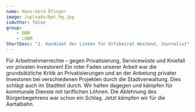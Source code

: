 ```yaml
---
name: Hans-Gerd Öfinger
image: /uploads/bpt_hg.jpg
isAuthor: false
group:
    - OBM
    - LOBM 
ShortDesc: "2. Kandidat der Linken für Ortsbeirat Westend, Journalist"
---
```


Für Arbeitnehmerrechte – gegen Privatisierung, Servicewüste und Kniefall vor
privaten Investoren! Ein roter Faden unserer Arbeit war die grundsätzliche
Kritik an Privatisierungen und an der Anbetung privater Investoren bei
verschiedenen Projekten durch die Stadtverwaltung. Dies schlägt auch im
Stadtteil durch. Wir halten dagegen und kämpfen für kommunale Dienste mit
tariflichen Löhnen. Die Ablehnung des Bürgerbegehrens war schon ein Schlag.
Jetzt kämpfen wir für die Aartalbahn.
